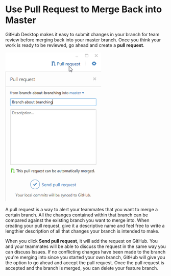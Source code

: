 # Use Pull Request to Merge Back into Master

GitHub Desktop makes it easy to submit changes in your branch for team review before merging back into your master branch. Once you think your work is ready to be reviewed, go ahead and create a **pull request**.

![Pull Request](/images/pull-request.png)

A pull request is a way to alert your teammates that you want to merge a certain branch. All the changes contained within that branch can be compared against the existing branch you want to merge into. When creating your pull request, give it a descriptive name and feel free to write a lengthier description of all that changes your branch is intended to make.

When you click **Send pull request**, it will add the request on GitHub. You and your teammates will be able to discuss the request in the same way you can discuss Issues. If no conflicting changes have been made to the branch you're merging into since you started your own branch, GitHub will give you the option to go ahead and accept the pull request. Once the pull request is accepted and the branch is merged, you can delete your feature branch.
